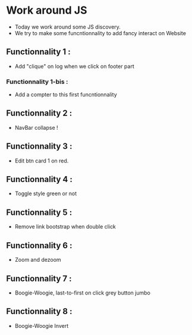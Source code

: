 # Work around JS

- Today we work around some JS discovery.
- We try to make some funcntionnality to add fancy interact on Website

## Functionnality 1 :

- Add "clique" on log when we click on footer part

### Functionnality 1-bis :

- Add a compter to this first funcntionnality

## Functionnality 2 :

- NavBar collapse !

## Functionnality 3 :

- Edit btn card 1 on red.

## Functionnality 4 :

- Toggle style green or not

## Functionnality 5 :

- Remove link bootstrap when double click

## Functionnality 6 :

- Zoom and dezoom

## Functionnality 7 :

- Boogie-Woogie, last-to-first on click grey button jumbo

## Functionnality 8 :

- Boogie-Woogie Invert

